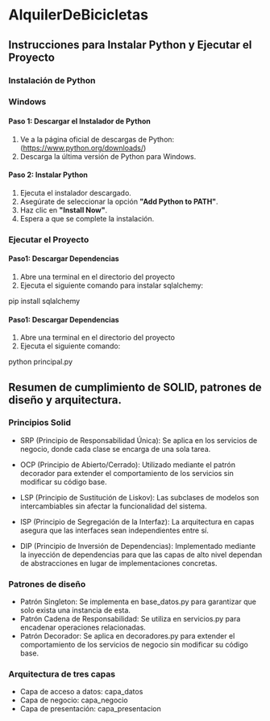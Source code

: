 # AlquilerDeBicicletas
## Instrucciones para Instalar Python y Ejecutar el Proyecto

### Instalación de Python

### Windows

#### Paso 1: Descargar el Instalador de Python

1. Ve a la página oficial de descargas de Python: (https://www.python.org/downloads/)
2. Descarga la última versión de Python para Windows.

#### Paso 2: Instalar Python

1. Ejecuta el instalador descargado.
2. Asegúrate de seleccionar la opción **"Add Python to PATH"**.
3. Haz clic en **"Install Now"**.
4. Espera a que se complete la instalación.

### Ejecutar el Proyecto

#### Paso1: Descargar Dependencias

1. Abre una terminal en el directorio del proyecto
2. Ejecuta el siguiente comando para instalar sqlalchemy:

pip install sqlalchemy

#### Paso1: Descargar Dependencias
1. Abre una terminal en el directorio del proyecto
2. Ejecuta el siguiente comando:

python principal.py

## Resumen de cumplimiento de SOLID, patrones de diseño y arquitectura.

### Principios Solid

- SRP (Principio de Responsabilidad Única): Se aplica en los servicios de negocio, donde cada clase se encarga de una sola tarea.

- OCP (Principio de Abierto/Cerrado): Utilizado mediante el patrón decorador para extender el comportamiento de los servicios sin modificar su código base.

- LSP (Principio de Sustitución de Liskov): Las subclases de modelos son intercambiables sin afectar la funcionalidad del sistema.

- ISP (Principio de Segregación de la Interfaz): La arquitectura en capas asegura que las interfaces sean independientes entre sí.

- DIP (Principio de Inversión de Dependencias): Implementado mediante la inyección de dependencias para que las capas de alto nivel dependan de abstracciones en lugar de implementaciones concretas.

### Patrones de diseño

- Patrón Singleton: Se implementa en base_datos.py para garantizar que solo exista una instancia de esta.
- Patrón Cadena de Responsabilidad: Se utiliza en servicios.py para encadenar operaciones relacionadas.
- Patrón Decorador: Se aplica en decoradores.py para extender el comportamiento de los servicios de negocio sin modificar su código base.

### Arquitectura de tres capas

- Capa de acceso a datos: capa_datos
- Capa de negocio: capa_negocio
- Capa de presentación: capa_presentacion
